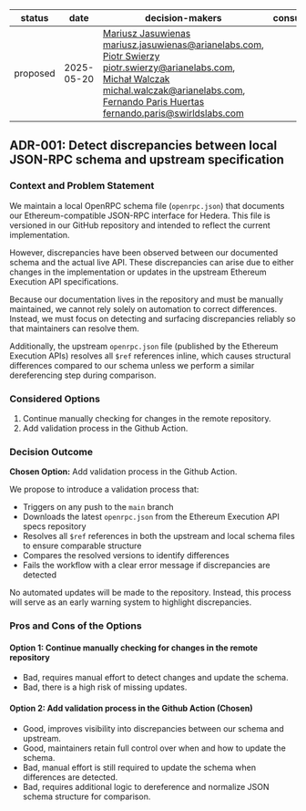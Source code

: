 
| status   | date       | decision-makers                                                                                                                                                                                                                                                                                                                                               | consulted | informed |
|----------|------------|---------------------------------------------------------------------------------------------------------------------------------------------------------------------------------------------------------------------------------------------------------------------------------------------------------------------------------------------------------------|-----------|----------|
| proposed | 2025-05-20 | [Mariusz Jasuwienas](https://github.com/arianejasuwienas) <mariusz.jasuwienas@arianelabs.com>, [Piotr Swierzy](https://github.com/se7enarianelabs) <piotr.swierzy@arianelabs.com>, [Michał Walczak](https://github.com/mwb-al) <michal.walczak@arianelabs.com>, [Fernando Paris Huertas](https://github.com/Ferparishuertas) <fernando.paris@swirldslabs.com> |           |          |


## ADR-001: Detect discrepancies between local JSON-RPC schema and upstream specification

### Context and Problem Statement

We maintain a local OpenRPC schema file (`openrpc.json`) that documents our Ethereum-compatible JSON-RPC interface for Hedera. This file is versioned in our GitHub repository and intended to reflect the current implementation.

However, discrepancies have been observed between our documented schema and the actual live API. These discrepancies can arise due to either changes in the implementation or updates in the upstream Ethereum Execution API specifications.

Because our documentation lives in the repository and must be manually maintained, we cannot rely solely on automation to correct differences. Instead, we must focus on detecting and surfacing discrepancies reliably so that maintainers can resolve them.

Additionally, the upstream `openrpc.json` file (published by the Ethereum Execution APIs) resolves all `$ref` references inline, which causes structural differences compared to our schema unless we perform a similar dereferencing step during comparison.

### Considered Options

1. Continue manually checking for changes in the remote repository.
2. Add validation process in the Github Action.

### Decision Outcome

**Chosen Option:** Add validation process in the Github Action.

We propose to introduce a validation process that:

* Triggers on any push to the `main` branch
* Downloads the latest `openrpc.json` from the Ethereum Execution API specs repository
* Resolves all `$ref` references in both the upstream and local schema files to ensure comparable structure
* Compares the resolved versions to identify differences
* Fails the workflow with a clear error message if discrepancies are detected

No automated updates will be made to the repository. Instead, this process will serve as an early warning system to highlight discrepancies.

### Pros and Cons of the Options

#### Option 1: Continue manually checking for changes in the remote repository

* Bad, requires manual effort to detect changes and update the schema.
* Bad, there is a high risk of missing updates.

#### Option 2: Add validation process in the Github Action (Chosen)

* Good, improves visibility into discrepancies between our schema and upstream.
* Good, maintainers retain full control over when and how to update the schema.
* Bad, manual effort is still required to update the schema when differences are detected.
* Bad, requires additional logic to dereference and normalize JSON schema structure for comparison.
